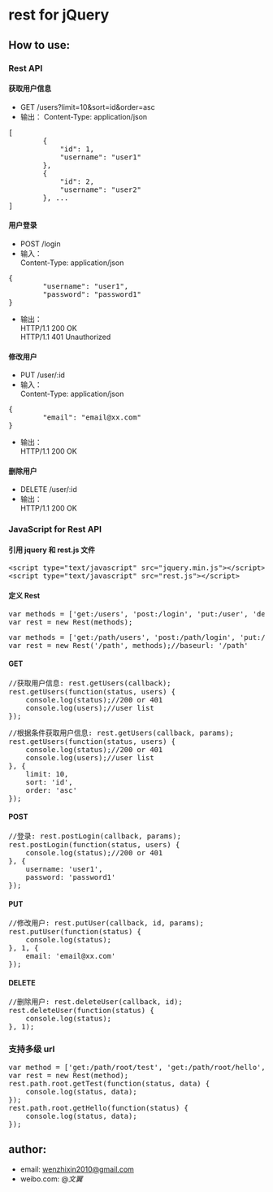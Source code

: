 # rest for jQuery

## How to use:

### Rest API

#### 获取用户信息
* GET /users?limit=10&sort=id&order=asc
* 输出：
Content-Type: application/json  
<pre>
[
		{
			"id": 1,
			"username": "user1"
		}, 
		{
			"id": 2,
			"username": "user2"
		}, ...
]
</pre>

#### 用户登录
* POST /login
* 输入：  
Content-Type: application/json
<pre>
{
		"username": "user1",
		"password": "password1"
}
</pre>
* 输出：  
HTTP/1.1 200 OK  
HTTP/1.1 401 Unauthorized

#### 修改用户
* PUT /user/:id
* 输入：  
Content-Type: application/json
<pre>
{
		"email": "email@xx.com"
}
</pre>
* 输出：  
HTTP/1.1 200 OK  

#### 删除用户
* DELETE /user/:id
* 输出：  
HTTP/1.1 200 OK 

### JavaScript for Rest API

#### 引用 jquery 和 rest.js 文件
<pre>
&lt;script type="text/javascript" src="jquery.min.js"&gt;&lt;/script&gt;
&lt;script type="text/javascript" src="rest.js"&gt;&lt;/script&gt;
</pre>

#### 定义 Rest
<pre>
var methods = ['get:/users', 'post:/login', 'put:/user', 'delete:/user'];
var rest = new Rest(methods);
</pre>
<pre>
var methods = ['get:/path/users', 'post:/path/login', 'put:/path/user', 'delete:/path/user'];
var rest = new Rest('/path', methods);//baseurl: '/path'
</pre>

#### GET 
<pre>
//获取用户信息: rest.getUsers(callback);
rest.getUsers(function(status, users) {
	console.log(status);//200 or 401
	console.log(users);//user list
});
</pre>
<pre>
//根据条件获取用户信息: rest.getUsers(callback, params);
rest.getUsers(function(status, users) {
	console.log(status);//200 or 401
	console.log(users);//user list
}, {
	limit: 10,
	sort: 'id',
	order: 'asc'
});
</pre>

#### POST
<pre>
//登录: rest.postLogin(callback, params);
rest.postLogin(function(status, users) {
	console.log(status);//200 or 401
}, {
	username: 'user1',
	password: 'password1'
});
</pre>

#### PUT
<pre>
//修改用户: rest.putUser(callback, id, params);
rest.putUser(function(status) {
	console.log(status);
}, 1, {
	email: 'email@xx.com'
});
</pre>

#### DELETE
<pre>
//删除用户: rest.deleteUser(callback, id);
rest.deleteUser(function(status) {
	console.log(status);
}, 1);
</pre>


### 支持多级 url
<pre>
var method = ['get:/path/root/test', 'get:/path/root/hello', ];
var rest = new Rest(method);
rest.path.root.getTest(function(status, data) {
	console.log(status, data);
});
rest.path.root.getHello(function(status) {
	console.log(status, data);
});
</pre>



## author: 
* email: wenzhixin2010@gmail.com  
* weibo.com: <a hre="http://weibo.com/2292826740">@_文翼_</a> 